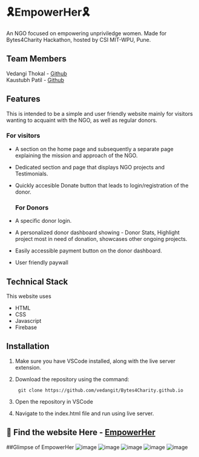 # 🎗EmpowerHer🎗
An NGO focused on empowering unpriviledge women.
Made for Bytes4Charity Hackathon, hosted by CSI MIT-WPU, Pune.

## Team Members
Vedangi Thokal - [Github](https://github.com/vedangit) <br>
Kaustubh Patil - [Github](https://github.com/its-discreeeet)

## Features
This is intended to be a simple and user friendly website mainly for visitors wanting to acquaint with the NGO, as well as regular donors.

### For visitors
- A section on the home page and subsequently a separate page explaining the mission and approach of the NGO.
- Dedicated section and page that displays NGO projects and Testimonials.
- Quickly accesible Donate button that leads to login/registration of the donor.

  ### For Donors
- A specific donor login.
- A personalized donor dashboard showing - Donor Stats, Highlight project most in need of donation, showcases other ongoing projects.
- Easily accessible payment button on the donor dashboard.
- User friendly paywall

## Technical Stack
This website uses 
- HTML
- CSS
- Javascript
- Firebase

## Installation

1. Make sure you have VSCode installed, along with the live server extension.

2. Download the repository using the command:

        git clone https://github.com/vedangit/Bytes4Charity.github.io

3. Open the repository in VSCode

4. Navigate to the index.html file and run using live server.


## 🎁 Find the website Here - [EmpowerHer](https://vedangit.github.io/Bytes4Charity.github.io/)

##Glimpse of EmpowerHer
![image](https://github.com/vedangit/Bytes4Charity.github.io/assets/117835144/de2f6fd4-9856-454d-bd8d-c18e6ae2b949)
![image](https://github.com/vedangit/Bytes4Charity.github.io/assets/117835144/fefa436b-3dce-4f31-b23a-4dcc2960d8de)
![image](https://github.com/vedangit/Bytes4Charity.github.io/assets/117835144/688a4dd2-a0da-4804-bb8b-01a60630d6b1)
![image](https://github.com/vedangit/Bytes4Charity.github.io/assets/117835144/aeebaf82-45e4-44a2-aa7c-54ee08b02314)
![image](https://github.com/vedangit/Bytes4Charity.github.io/assets/117835144/aabe4176-e076-4b14-a2f2-0b8a9c905f3e)

